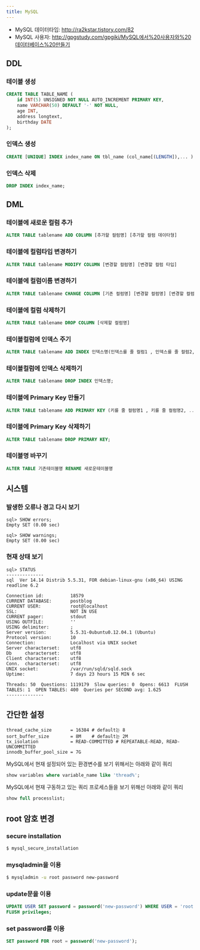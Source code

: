 ```yaml
---
title: MySQL
---
```


* MySQL 데이터타입: <http://ra2kstar.tistory.com/82>
* MySQL 사용자: <http://gpgstudy.com/gpgiki/MySQL에서%20사용자와%20데이터베이스%20만들기>

## DDL

### 테이블 생성

```sql
CREATE TABLE TABLE_NAME (
    id INT(5) UNSIGNED NOT NULL AUTO_INCREMENT PRIMARY KEY,
    name VARCHAR(50) DEFAULT '-' NOT NULL,
    age INT,
    address longtext,
    birthday DATE
);
```

### 인덱스 생성

```sql
CREATE [UNIQUE] INDEX index_name ON tbl_name (col_name[(LENGTH]),... )
```

### 인덱스 삭제

```sql
DROP INDEX index_name;
```

## DML

### 테이블에 새로운 컬럼 추가

```sql
ALTER TABLE tablename ADD COLUMN [추가할 컬럼명] [추가할 컬럼 데이타형]
```

### 테이블에 컬럼타입 변경하기

```sql
ALTER TABLE tablename MODIFY COLUMN [변경할 컬럼명] [변경할 컬럼 타입]
```

### 테이블에 컬럼이름 변경하기

```sql
ALTER TABLE tablename CHANGE COLUMN [기존 컬럼명] [변경할 컬럼명] [변경할 컬럼타입]
```

### 테이블에 컬럼 삭제하기

```sql
ALTER TABLE tablename DROP COLUMN [삭제할 컬럼명]
```

### 테이블컬럼에 인덱스 주기

```sql
ALTER TABLE tablename ADD INDEX 인덱스명(인덱스를 줄 컬럼1 , 인덱스를 줄 컬럼2, ... )
```

### 테이블컬럼에 인덱스 삭제하기

```sql
ALTER TABLE tablename DROP INDEX 인덱스명;
```

### 테이블에 Primary Key 만들기

```sql
ALTER TABLE tablename ADD PRIMARY KEY (키를 줄 컬럼명1 , 키를 줄 컬럼명2, ...)
```

### 테이블에 Primary Key 삭제하기

```sql
ALTER TABLE tablename DROP PRIMARY KEY;
```

### 테이블명 바꾸기

```sql
ALTER TABLE 기존테이블명 RENAME 새로운테이블명
```

## 시스템

### 발생한 오류나 경고 다시 보기

```
sql> SHOW errors;
Empty SET (0.00 sec)

sql> SHOW warnings;
Empty SET (0.00 sec)
```

### 현재 상태 보기

```
sql> STATUS
--------------
sql  Ver 14.14 Distrib 5.5.31, FOR debian-linux-gnu (x86_64) USING readline 6.2

Connection id:          18579
CURRENT DATABASE:       postblog
CURRENT USER:           root@localhost
SSL:                    NOT IN USE
CURRENT pager:          stdout
USING OUTFILE:          ''
USING delimiter:        ;
Server version:         5.5.31-0ubuntu0.12.04.1 (Ubuntu)
Protocol version:       10
Connection:             Localhost via UNIX socket
Server characterset:    utf8
Db     characterset:    utf8
Client characterset:    utf8
Conn.  characterset:    utf8
UNIX socket:            /var/run/sqld/sqld.sock
Uptime:                 7 days 23 hours 15 MIN 6 sec

Threads: 50  Questions: 1119179  Slow queries: 0  Opens: 6613  FLUSH TABLES: 1  OPEN TABLES: 400  Queries per SECOND avg: 1.625
--------------
```

## 간단한 설정

```
thread_cache_size       = 16384 # default는 8
sort_buffer_size        = 8M    # default는 2M
tx_isolation            = READ-COMMITTED # REPEATABLE-READ, READ-UNCOMMITTED
innodb_buffer_pool_size = 7G
```

MySQL에서 현재 설정되어 있는 환경변수를 보기 위해서는 아래와 같이 쿼리
```sql
show variables where variable_name like 'thread%';
```

MySQL에서 현재 구동하고 있는 쿼리 프로세스들을 보기 위해선 아래와 같이 쿼리
```sql
show full processlist;
```

## root 암호 변경

### secure installation
```sh
$ mysql_secure_installation
```

### mysqladmin을 이용
```sh
$ mysqladmin -u root password new-password
```

### update문을 이용
```sql
UPDATE USER SET password = password('new-password') WHERE USER = 'root';
FLUSH privileges;
```

### set password를 이용
```sql
SET password FOR root = password('new-password');
```
